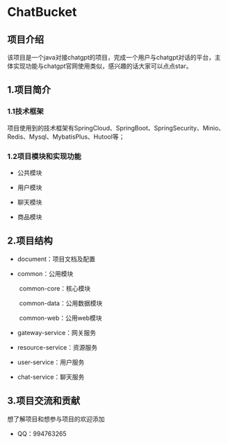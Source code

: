 # ChatBucket


## 项目介绍

​	    该项目是一个java对接chatgpt的项目，完成一个用户与chatgpt对话的平台，主体实现功能与chatgpt官网使用类似，感兴趣的话大家可以点点star。

## 1.项目简介

### 1.1技术框架

项目使用到的技术框架有SpringCloud、SpringBoot、SpringSecurity、Minio、Redis、Mysql、MybatisPlus、Hutool等；

### 1.2项目模块和实现功能

- 公共模块



- 用户模块



- 聊天模块



- 商品模块



## 2.项目结构

- document：项目文档及配置

- common：公用模块

  ​	common-core：核心模块

  ​	common-data：公用数据模块

  ​	common-web：公用web模块

- gateway-service：网关服务

- resource-service：资源服务

- user-service：用户服务

- chat-service：聊天服务




## 3.项目交流和贡献

想了解项目和想参与项目的欢迎添加

- QQ：994763265

  

  
